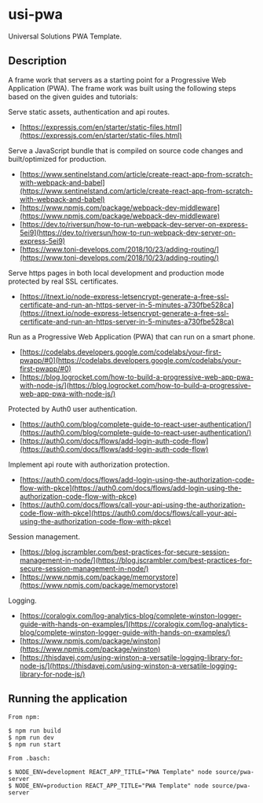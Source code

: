 # usi-pwa
Universal Solutions PWA Template.

## Description ##
A frame work that servers as a starting point for a Progressive Web Application (PWA). 
The frame work was built using the following steps based on the given guides and tutorials:

Serve static assets, authentication and api routes.

- [https://expressjs.com/en/starter/static-files.html](https://expressjs.com/en/starter/static-files.html)

Serve a JavaScript bundle that is compiled on source code changes and built/optimized for production.

- [https://www.sentinelstand.com/article/create-react-app-from-scratch-with-webpack-and-babel](https://www.sentinelstand.com/article/create-react-app-from-scratch-with-webpack-and-babel)  
- [https://www.npmjs.com/package/webpack-dev-middleware](https://www.npmjs.com/package/webpack-dev-middleware)  
- [https://dev.to/riversun/how-to-run-webpack-dev-server-on-express-5ei9](https://dev.to/riversun/how-to-run-webpack-dev-server-on-express-5ei9)  
- [https://www.toni-develops.com/2018/10/23/adding-routing/](https://www.toni-develops.com/2018/10/23/adding-routing/)  

Serve https pages in both local development and production mode protected by real SSL certificates.

- [https://itnext.io/node-express-letsencrypt-generate-a-free-ssl-certificate-and-run-an-https-server-in-5-minutes-a730fbe528ca](https://itnext.io/node-express-letsencrypt-generate-a-free-ssl-certificate-and-run-an-https-server-in-5-minutes-a730fbe528ca)

Run as a Progressive Web Application (PWA) that can run on a smart phone.

- [https://codelabs.developers.google.com/codelabs/your-first-pwapp/#0](https://codelabs.developers.google.com/codelabs/your-first-pwapp/#0)  
- [https://blog.logrocket.com/how-to-build-a-progressive-web-app-pwa-with-node-js/](https://blog.logrocket.com/how-to-build-a-progressive-web-app-pwa-with-node-js/)

Protected by Auth0 user authentication.

- [https://auth0.com/blog/complete-guide-to-react-user-authentication/](https://auth0.com/blog/complete-guide-to-react-user-authentication/)  
- [https://auth0.com/docs/flows/add-login-auth-code-flow](https://auth0.com/docs/flows/add-login-auth-code-flow)  

Implement api route with authorization protection.

- [https://auth0.com/docs/flows/add-login-using-the-authorization-code-flow-with-pkce](https://auth0.com/docs/flows/add-login-using-the-authorization-code-flow-with-pkce)
- [https://auth0.com/docs/flows/call-your-api-using-the-authorization-code-flow-with-pkce](https://auth0.com/docs/flows/call-your-api-using-the-authorization-code-flow-with-pkce)

Session management.

- [https://blog.jscrambler.com/best-practices-for-secure-session-management-in-node/](https://blog.jscrambler.com/best-practices-for-secure-session-management-in-node/)
- [https://www.npmjs.com/package/memorystore](https://www.npmjs.com/package/memorystore)

Logging.

- [https://coralogix.com/log-analytics-blog/complete-winston-logger-guide-with-hands-on-examples/](https://coralogix.com/log-analytics-blog/complete-winston-logger-guide-with-hands-on-examples/)
- [https://www.npmjs.com/package/winston](https://www.npmjs.com/package/winston)
- [https://thisdavej.com/using-winston-a-versatile-logging-library-for-node-js/](https://thisdavej.com/using-winston-a-versatile-logging-library-for-node-js/)

## Running the application ##
```
From npm:

$ npm run build
$ npm run dev
$ npm run start

From .basch:

$ NODE_ENV=development REACT_APP_TITLE="PWA Template" node source/pwa-server
$ NODE_ENV=production REACT_APP_TITLE="PWA Template" node source/pwa-server
```